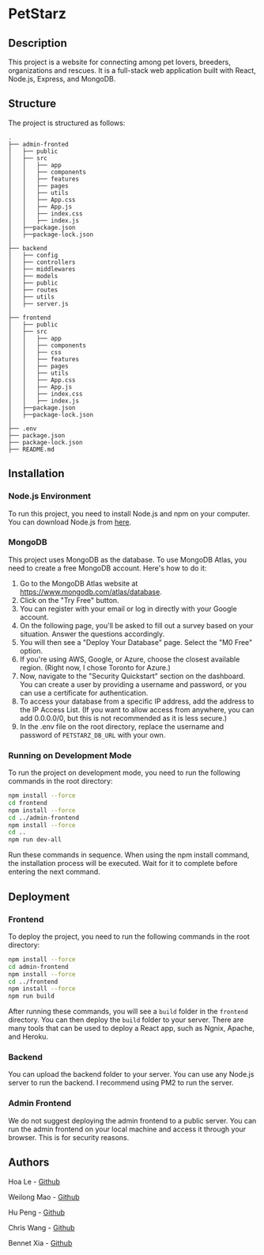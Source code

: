 # PetStarz

## Description

This project is a website for connecting among pet lovers, breeders, organizations and rescues. It is a full-stack web
application built with
React, Node.js, Express, and MongoDB.

## Structure

The project is structured as follows:

```
.
├── admin-fronted
│   ├── public
│   ├── src
│   │   ├── app
│   │   ├── components
│   │   ├── features
│   │   ├── pages
│   │   ├── utils
│   │   ├── App.css
│   │   ├── App.js
│   │   ├── index.css
│   │   ├── index.js
│   ├──package.json
│   ├──package-lock.json
│
├── backend
│   ├── config
│   ├── controllers
│   ├── middlewares
│   ├── models
│   ├── public
│   ├── routes
│   ├── utils
│   ├── server.js
│
├── frontend
│   ├── public
│   ├── src
│   │   ├── app
│   │   ├── components
│   │   ├── css
│   │   ├── features
│   │   ├── pages
│   │   ├── utils
│   │   ├── App.css
│   │   ├── App.js
│   │   ├── index.css
│   │   ├── index.js
│   ├──package.json
│   ├──package-lock.json
│
├── .env
├── package.json
├── package-lock.json
├── README.md
```

## Installation

### Node.js Environment

To run this project, you need to install Node.js and npm on your computer. You can download Node.js
from [here](https://nodejs.org/en/download/).

### MongoDB

This project uses MongoDB as the database.
To use MongoDB Atlas, you need to create a free MongoDB account. Here's how to do it:

1. Go to the MongoDB Atlas website at https://www.mongodb.com/atlas/database.
2. Click on the "Try Free" button.
3. You can register with your email or log in directly with your Google account.
4. On the following page, you'll be asked to fill out a survey based on your situation. Answer the questions
   accordingly.
5. You will then see a "Deploy Your Database" page. Select the "M0 Free" option.
6. If you're using AWS, Google, or Azure, choose the closest available region. (Right now, I chose Toronto for Azure.)
7. Now, navigate to the "Security Quickstart" section on the dashboard. You can create a user by providing a username
   and password, or you can use a certificate for authentication.
8. To access your database from a specific IP address, add the address to the IP Access List. (If you want to allow
   access from anywhere, you can add 0.0.0.0/0, but this is not recommended as it is less secure.)
9. In the .env file on the root directory, replace the username and password of `PETSTARZ_DB_URL` with your own.

### Running on Development Mode

To run the project on development mode, you need to run the following commands in the root directory:

```bash
npm install --force
cd frontend
npm install --force
cd ../admin-frontend
npm install --force
cd ..
npm run dev-all
```

Run these commands in sequence. When using the npm install command, the installation process will be executed. Wait for
it to complete before entering the next command.

## Deployment

### Frontend

To deploy the project, you need to run the following commands in the root directory:

```bash
npm install --force
cd admin-frontend
npm install --force
cd ../frontend
npm install --force
npm run build
```

After running these commands, you will see a `build` folder in the `frontend` directory. You can then deploy the
`build` folder to your server. There are many tools that can be used to deploy a React app, such as Ngnix, Apache, and
Heroku.

### Backend

You can upload the backend folder to your server. You can use any Node.js server to run the backend. I recommend using
PM2 to run the server.

### Admin Frontend

We do not suggest deploying the admin frontend to a public server. You can run the admin frontend on your local machine
and access it through your browser. This is for security reasons.

## Authors

Hoa Le - [Github](https://github.com/HoaLeCA)

Weilong Mao - [Github](https://github.com/WaylonMao)

Hu Peng - [Github](https://github.com/philippenghu)

Chris Wang - [Github](https://github.com/ChrisWangCA)

Bennet Xia - [Github](https://github.com/HeisenbergXXX)
